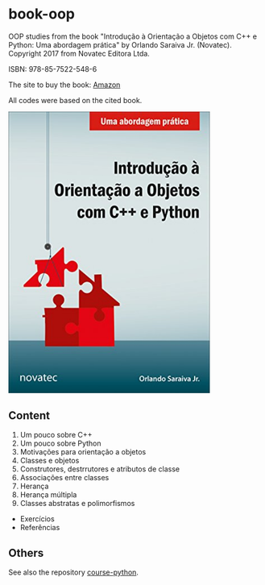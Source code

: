 # book-oop

OOP studies from the book "Introdução à Orientação a Objetos com C++ e Python: Uma abordagem prática" by Orlando Saraiva Jr. (Novatec).
Copyright 2017 from Novatec Editora Ltda.

ISBN: 978-85-7522-548-6

The site to buy the book: [Amazon](https://www.amazon.com.br/Introdu%C3%A7%C3%A3o-Orienta%C3%A7%C3%A3o-Objetos-Python-Abordagem/dp/8575225480/ref=sr_1_4?__mk_pt_BR=%C3%85M%C3%85%C5%BD%C3%95%C3%91&crid=2OF4LN0OO8Q99&keywords=orienta%C3%A7%C3%A3o+a+objetos&qid=1640544809&sprefix=orienta%C3%A7%C3%A3o+a+objetos%2Caps%2C152&sr=8-4)

All codes were based on the cited book.

<img src="img/OOP-Book.jpg" width="400px">

## Content

1. Um pouco sobre C++
2. Um pouco sobre Python
3. Motivações para orientação a objetos
4. Classes e objetos
5. Construtores, destrrutores e atributos de classe
6. Associações entre classes
7. Herança
8. Herança múltipla
9. Classes abstratas e polimorfismos
- Exercícios
- Referências

## Others

See also the repository [course-python](https://github.com/thiagoneye/course-python).
